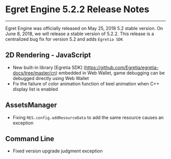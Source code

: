 # Egret Engine 5.2.2 Release Notes


---


Egret Engine was officially released on May 25, 2018 5.2 stable version. On June 8, 2018, we will release a stable version of 5.2.2. This release is a centralized bug fix for version 5.2 and adds ```Egretia SDK```



## 2D Rendering - JavaScript

* New built-in library [Egretia SDK] (https://github.com/Egretia/egretia-docs/tree/master/cn) embedded in Web Wallet, game debugging can be debugged directly using Web Wallet
* Fix the failure of color animation function of keel animation when C++ display list is enabled

## AssetsManager

* Fixing ```RES.config.addResourceData``` to add the same resource causes an exception

## Command Line

* Fixed version upgrade judgment exception